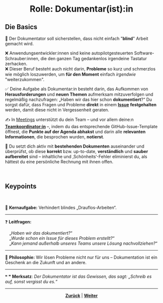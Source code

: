 # <p align="center">Rolle: Dokumentar(ist):in</p>
<!--hier Rolle des Dokumentars erläutern // Text von Christoph raussuchen -->

## Die Basics

🧐 Der Dokumentator soll sicherstellen, dass nicht einfach "**blind**" Arbeit gemacht wird. 

❌ Anwendungsentwickler:innen sind keine autopilotgesteuerten Software-Schrauber:innen, die den ganzen Tag gedankenlos irgendeine Tastatur zerhacken. <br>
❌ Dieser Beruf besteht auch nicht darin, **Probleme** so kurz und schmerzlos wie möglich loszuwerden, um **für den Moment** einfach _irgendwie_ "weiterzukommen". 

✅ Deine Aufgabe als Dokumentar:in besteht darin, das Aufkommen von **Herausforderungen** und **neuen Themen** aufmerksam mitzuverfolgen und regelmäßig nachzufragen: „Haben wir das hier schon **dokumentiert**?“ Du sorgst dafür, dass Fragen und Probleme **direkt** in einem [**Issue**](/docs/04-tools/01-github/04-issues/README.md) **festgehalten** werden, damit diese nicht in Vergessenheit geraten.

✍️ In [Meetings](/docs/03-meetings/README.md) unterstützt du dein Team – und vor allem deine:n [**Teamkoordinator:in**](/docs/02-arbeiten_bei_nadoo/01-rollen_und_aufgaben/05-teamkoordinator/README.md) –, indem du das entsprechende GitHub-Issue-Template öffnest, die **Punkte auf der Agenda abhakst** und darin alle **relevanten Informationen**, die besprochen wurden, **notierst**.

📑 Du setzt dich aktiv mit **bestehenden Dokumenten** auseinander und überprüfst, ob diese **korrekt** bzw. up-to-date, **verständlich** und **sauber aufbereitet** sind – inhaltliche und ‚Schönheits‘-Fehler eliminierst du, als hättest du eine persönliche Rechnung mit ihnen offen. 

<br>

## Keypoints
<br>

🎯 **Kernaufgabe:** Verhindert blindes „Drauflos-Arbeiten“.

---

❓ **Leitfragen:**

&emsp;„_Haben wir das dokumentiert?_“ <br>
&emsp;„_Wurde schon ein Issue für dieses Problem erstellt?_“ <br>
&emsp;„_Kann jemand außerhalb unseres Teams unsere Lösung nachvollziehen?_“ <br>

---

💭 **Philosophie:** Wir lösen Probleme nicht nur für uns – Dokumentation ist ein Geschenk an die Zukunft und an andere.

---

❝ ❞ **Merksatz**: _Der Dokumentator ist das Gewissen, das sagt: „Schreib es auf, sonst vergisst du es.“_

---

<p align="center"><a href="/docs/02-arbeiten_bei_nadoo/01-rollen_und_aufgaben/README.md"><strong>Zurück</strong></a> | <a href="/docs/02-arbeiten_bei_nadoo/01-rollen_und_aufgaben/02-researcher/README.md"><strong>Weiter</strong></a></p>
